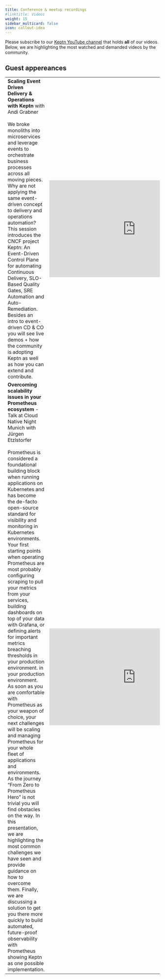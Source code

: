 ```yaml
---
title: Conference & meetup recordings
#linktitle: Videos
weight: 15
sidebar_multicard: false
icon: callout-idea
---
```

 

Please subscribe to our [Keptn YouTube channel](https://www.youtube.com/c/keptn/) that holds **all** of our videos. Below, we are highlighting the most watched and demanded videos by the community.

## Guest appereances

| | |
| --- | --- |
| **Scaling Event Driven Delivery & Operations with Keptn** with Andi Grabner<br><br> We broke monoliths into microservices and leverage events to orchestrate business processes across all moving pieces. Why are not applying the same event-driven concept to delivery and operations automation? This session introduces the CNCF project Keptn: An Event-Driven Control Plane for automating Continuous Delivery, SLO-Based Quality Gates, SRE Automation and Auto-Remediation. Besides an intro to event-driven CD & CO you will see live demos + how the community is adopting Keptn as well as how you can extend and contribute. | <iframe width="560" height="315" src="https://www.youtube.com/embed/8OpyoXgCAzA" frameborder="0" allow="accelerometer; autoplay; clipboard-write; encrypted-media; gyroscope; picture-in-picture" allowfullscreen></iframe>|
| **Overcoming scalability issues in your Prometheus ecosystem** - Talk at Cloud Native Night Munich with Jürgen Etzlstorfer<br><br> Prometheus is considered a foundational building block when running applications on Kubernetes and has become the de-facto open-source standard for visibility and monitoring in Kubernetes environments. Your first starting points when operating Prometheus are most probably configuring scraping to pull your metrics from your services, building dashboards on top of your data with Grafana, or defining alerts for important metrics breaching thresholds in your production environment. in your production environment. As soon as you are comfortable with Prometheus as your weapon of choice, your next challenges will be scaling and managing Prometheus for your whole fleet of applications and environments. As the journey “From Zero to Prometheus Hero” is not trivial you will find obstacles on the way. In this presentation, we are highlighting the most common challenges we have seen and provide guidance on how to overcome them. Finally, we are discussing a solution to get you there more quickly to build automated, future-proof observability with Prometheus showing Keptn as one possible implementation. | <iframe width="560" height="315" src="https://www.youtube.com/embed/RbAp5YuPjZI" frameborder="0" allow="accelerometer; autoplay; clipboard-write; encrypted-media; gyroscope; picture-in-picture" allowfullscreen></iframe> |

